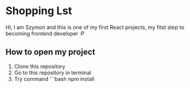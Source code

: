 # Shopping Lst

Hi, I am Szymon and this is one of my first React projects, my fitst step to becoming frontend developer :P

## How to open my project
1. Clone this repository
2. Go to this repository in terminal
3. Try command ```bash npm install

